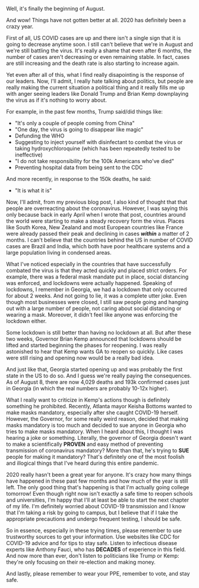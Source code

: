 Well, it's finally the beginning of August. 

And wow! Things have not gotten better at all. 2020 has definitely been a crazy year.

First of all, US COVID cases are up and there isn't a single sign that it is going to decrease anytime soon. I still can't believe that we're in August and we're still battling the virus. It's really a shame that even after 6 months, the number of cases aren't decreasing or even remaining stable. In fact, cases are still increasing and the death rate is also starting to increase again. 

Yet even after all of this, what I find really disapointing is the response of our leaders. Now, I'll admit, I really hate talking about politics, but people are really making the current situation a political thing and it really fills me up with anger seeing leaders like Donald Trump and Brian Kemp downplaying the virus as if it's nothing to worry about. 

For example, in the past few months, Trump said/did things like:
* "It's only a couple of people coming from China"
* "One day, the virus is going to disappear like magic"
* Defunding the WHO
* Suggesting to inject yourself with disinfectant to combat the virus or taking hydroxychloroquine (which has been repeatedly tested to be ineffective)
* "I do not take responsibility for the 100k Americans who've died"
* Preventing hospital data from being sent to the CDC 

And more recently, in response to the 150k deaths, he said:
* "It is what it is"

Now, I'll admit, from my previous blog post, I also kind of thought that that people are overreacting about the coronavirus. However, I was saying this only because back in early April when I wrote that post, countries around the world were starting to make a steady recovery form the virus. Places like South Korea, New Zealand and most European countries like France were already passed their peak and declining in cases ***within*** a matter of 2 months. I can't believe that the countries behind the US in number of COVID cases are Brazil and India, which both have poor healthcare systems and a large population living in condensed areas. 

What I've noticed especially in the countries that have successfully combated the virus is that they acted quickly and placed strict orders. For example, there was a federal mask mandate put in place, social distancing was enforced, and lockdowns were actually happened. Speaking of lockdowns, I remember in Georgia, we had a lockdown that only occurred for about 2 weeks. And not going to lie, it was a complete utter joke. Even though most businesses were closed, I still saw people going and hanging out with a large number of people, not caring about social distancing or wearing a mask. Moreover, it didn't feel like anyone was enforcing the lockdown either. 

Some lockdown is still better than having no lockdown at all. But after these two weeks, Governor Brian Kemp announced that lockdowns should be lifted and started beginning the phases for reopening. I was really astonished to hear that Kemp wants GA to reopen so quickly. Like cases were still rising and opening now would be a really bad idea. 

And just like that, Georgia started opening up and was probably the first state in the US to do so. And I guess we're really paying the consequences. As of August 8, there are now 4,029 deaths and 193k confirmed cases just in Georgia (in which the real numbers are probably 10-12x higher). 

What I really want to criticize in Kemp's actions though is definitely something he prohibited. Recently, Atlanta mayor Keisha Bottoms wanted to make masks mandatory, especially after she caught COVID-19 herself. However, the Governor, for some really weird reason, decided that making masks mandatory is too much and decided to sue anyone in Georgia who tries to make masks mandatory. When I heard about this, I thought I was hearing a joke or something. Literally, the governor of Georgia doesn't want to make a scientifically **PROVEN** and easy method of preventing transmission of coronavirus mandatory? More than that, he's trying to **SUE** people for making it mandatory? That's definitely one of the most foolish and illogical things that I've heard during this entire pandemic. 

2020 really hasn't been a great year for anyone. It's crazy how many things have happened in these past few months and how much of the year is still left. The only good thing that's happening is that I'm actually going college tomorrow! Even though right now isn't exactly a safe time to reopen schools and universities, I'm happy that I'll at least be able to start the next chapter of my life. I'm definitely worried about COVID-19 transmission and I know that I'm taking a risk by going to campus, but I believe that if I take the appropriate precautions and undergo frequent testing, I should be safe. 

So in essence, especially in these trying times, please remember to use trustworthy sources to get your information. Use websites like CDC for COVID-19 advice and for tips to stay safe. Listen to infectious disease experts like Anthony Fauci, who has **DECADES** of experience in this field. And now more than ever, don't listen to politicians like Trump or Kemp: they're only focusing on their re-election and making money. 

And lastly, please remember to wear your PPE, remember to vote, and stay safe. 